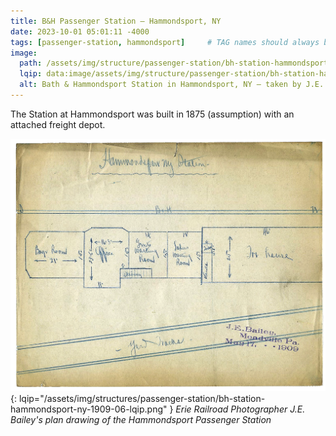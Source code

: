 ```yaml
---
title: B&H Passenger Station — Hammondsport, NY
date: 2023-10-01 05:01:11 -4000
tags: [passenger-station, hammondsport]     # TAG names should always be lowercase
image:
  path: /assets/img/structure/passenger-station/bh-station-hammondsport-ny-1909-01.jpg
  lqip: data:image/assets/img/structure/passenger-station/bh-station-hammondsport-ny-1909-01-lqip.jpg
  alt: Bath & Hammondsport Station in Hammondsport, NY — taken by J.E. Bailey, Photographer, Erie Railroad — circa 1900-1909
---
```

The Station at Hammondsport was built in 1875 (assumption) with an attached freight depot.

![J.E. Bailey station plan](/assets/img/structure/passenger-station/bh-station-hammondsport-ny-1909-06.png){: lqip="/assets/img/structures/passenger-station/bh-station-hammondsport-ny-1909-06-lqip.png" }
_Erie Railroad Photographer J.E. Bailey's plan drawing of the Hammondsport Passenger Station_